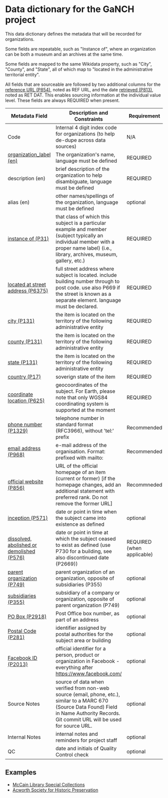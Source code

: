 # Data dictionary for the GaNCH project

This data dictionary defines the metadata that will be recorded for organizations.  

Some fields are repeatable, such as "Instance of", where an organization can be both a museum and an archives at the same time.

Some fields are mapped to the same Wikidata property, such as "City", "County", and "State", all of which map to "located in the administrative territorial entity".

All fields that are sourceable are followed by two additional columns for the [reference URL (P854)](https://www.wikidata.org/wiki/Property:P854), noted as REF URL, and the date [retrieved (P813)](https://www.wikidata.org/wiki/Property:P813), noted as RET DAT.  This enables sourcing information at the individual value level.  These fields are always REQUIRED when present.

| Metadata Field | Description and Constraints | Requirement |
| --- | --- | --- |
| Code | Internal 4 digit index code for organizations (to help de-dupe across data sources) | N/A | REQUIRED |
| [organization_label (en)](https://www.wikidata.org/wiki/Wikidata:Introduction#How_does_Wikidata_work?)| The organization's name, language must be defined | REQUIRED |
|description (en)| brief description of the organization to help disambiguate, language must be defined | REQUIRED |
|alias (en)| other names/spellings of the organization, language must be defined | optional |
|[instance of (P31)](https://www.wikidata.org/wiki/Property:P31)| that class of which this subject is a particular example and member (subject typically an individual member with a proper name label) (i.e., library, archives, museum, gallery, etc.) | REQUIRED |
|[located at street address (P6375)](https://www.wikidata.org/wiki/Property:P6375)| full street address where subject is located. include building number through to post code. use also P669 if the street is known as a separate element. language must be declared. | REQUIRED |
|[city (P131)](https://www.wikidata.org/wiki/Property:P131)| the item is located on the territory of the following administrative entity | REQUIRED |
|[county (P131)](https://www.wikidata.org/wiki/Property:P131)|the item is located on the territory of the following administrative entity | REQUIRED |
|[state (P131)](https://www.wikidata.org/wiki/Property:P131)| the item is located on the territory of the following administrative entity | REQUIRED |
|[country (P17)](https://www.wikidata.org/wiki/Property:P17) | soverign state of the item | REQUIRED |
|[coordinate location (P625)](https://www.wikidata.org/wiki/Property:P625) | geocoordinates of the subject. For Earth, please note that only WGS84 coordinating system is supported at the moment | REQUIRED |
|[phone number (P1329)](https://www.wikidata.org/wiki/Property:P1329)| telephone number in standard format (RFC3966), without 'tel:' prefix | Recommended |
|[email address (P968)](https://www.wikidata.org/wiki/Property:P968)| e-mail address of the organisation. Format: prefixed with mailto: | Recommended|
|[official website (P856)](https://www.wikidata.org/wiki/Property:P856)| URL of the official homepage of an item (current or former) [if the homepage changes, add an additional statement with preferred rank. Do not remove the former URL] | Recommneded |
|[inception (P571)](https://www.wikidata.org/wiki/Property:P571)| date or point in time when the subject came into existence as defined | optional |
|[dissolved, abolished or demolished (P576)](https://www.wikidata.org/wiki/Property:P576)| date or point in time at which the subject ceased to exist as defined (use P730 for a building, see also discontinued date (P2669))| REQUIRED (when applicable) |
|[parent organization (P749)](https://www.wikidata.org/wiki/Property:P749) | parent organization of an organization, opposite of subsidiaries (P355) | optional |
|[subsidiaries (P355)](https://www.wikidata.org/wiki/Property:P355) | subsidiary of a company or organization, opposite of parent organization (P749) | optional |
|[PO Box (P2918)](https://www.wikidata.org/wiki/Property:P2918)| Post Office box number, as part of an address | optional |
|[Postal Code (P281)](https://www.wikidata.org/wiki/Property:P281) | identifier assigned by postal authorities for the subject area or building | optional |
|[Facebook ID (P2013)](https://www.wikidata.org/wiki/Property:P2013) | official identifier for a person, product or organization in Facebook - everything after https://www.facebook.com/ | optional |
|Source Notes | source of data when verified from non-web source (email, phone, etc.), similar to a MARC 670 (Source Data Found) Field in Name Authority Records.  Git commit URL will be used for source URL. | optional |
|Internal Notes | internal notes and reminders for project staff | optional |
|QC | date and initials of Quality Control check | optional |

## Examples

* [McCain Library Special Collections](https://www.wikidata.org/wiki/Q56232938)
* [Acworth Society for Historic Preservation](https://www.wikidata.org/wiki/Q56232937)
